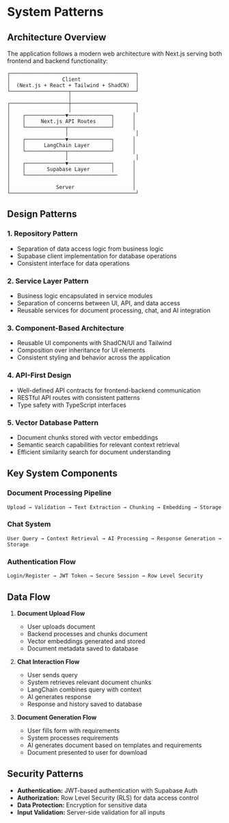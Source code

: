 # System Patterns

## Architecture Overview

The application follows a modern web architecture with Next.js serving both frontend and backend functionality:

```
┌─────────────────────────────────────────┐
│                 Client                  │
│  (Next.js + React + Tailwind + ShadCN)  │
└───────────────────┬─────────────────────┘
                    │
┌───────────────────┼─────────────────────┐
│                   │                     │
│    ┌─────────────▼──────────────┐      │
│    │     Next.js API Routes     │      │
│    └─────────────┬──────────────┘      │
│                  │                      │
│    ┌─────────────▼──────────────┐      │
│    │      LangChain Layer       │      │
│    └─────────────┬──────────────┘      │
│                  │                      │
│    ┌─────────────▼──────────────┐      │
│    │       Supabase Layer       │      │
│    └──────────────────────────────     │
│                                        │
│               Server                   │
└─────────────────────────────────────────┘
```

## Design Patterns

### 1. Repository Pattern
- Separation of data access logic from business logic
- Supabase client implementation for database operations
- Consistent interface for data operations

### 2. Service Layer Pattern
- Business logic encapsulated in service modules
- Separation of concerns between UI, API, and data access
- Reusable services for document processing, chat, and AI integration

### 3. Component-Based Architecture
- Reusable UI components with ShadCN/UI and Tailwind
- Composition over inheritance for UI elements
- Consistent styling and behavior across the application

### 4. API-First Design
- Well-defined API contracts for frontend-backend communication
- RESTful API routes with consistent patterns
- Type safety with TypeScript interfaces

### 5. Vector Database Pattern
- Document chunks stored with vector embeddings
- Semantic search capabilities for relevant context retrieval
- Efficient similarity search for document understanding

## Key System Components

### Document Processing Pipeline
```
Upload → Validation → Text Extraction → Chunking → Embedding → Storage
```

### Chat System
```
User Query → Context Retrieval → AI Processing → Response Generation → Storage
```

### Authentication Flow
```
Login/Register → JWT Token → Secure Session → Row Level Security
```

## Data Flow

1. **Document Upload Flow**
   - User uploads document
   - Backend processes and chunks document
   - Vector embeddings generated and stored
   - Document metadata saved to database

2. **Chat Interaction Flow**
   - User sends query
   - System retrieves relevant document chunks
   - LangChain combines query with context
   - AI generates response
   - Response and history saved to database

3. **Document Generation Flow**
   - User fills form with requirements
   - System processes requirements
   - AI generates document based on templates and requirements
   - Document presented to user for download

## Security Patterns

- **Authentication:** JWT-based authentication with Supabase Auth
- **Authorization:** Row Level Security (RLS) for data access control
- **Data Protection:** Encryption for sensitive data
- **Input Validation:** Server-side validation for all inputs
